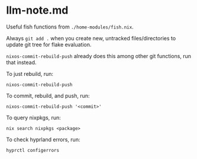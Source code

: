 # llm-note.md

Useful fish functions from `./home-modules/fish.nix`.

Always `git add .` when you create new, untracked files/directories to update git tree for flake evaluation.

`nixos-commit-rebuild-push` already does this among other git functions, run that instead.

To just rebuild, run:
```
nixos-commit-rebuild-push
```

To commit, rebuild, and push, run:
```
nixos-commit-rebuild-push '<commit>'
```

To query nixpkgs, run:
```
nix search nixpkgs <package>
```

To check hyprland errors, run:
```
hyprctl configerrors
```
